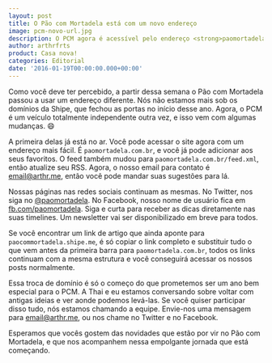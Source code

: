 ```yaml
---
layout: post
title: O Pão com Mortadela está com um novo endereço
image: pcm-novo-url.jpg
description: O PCM agora é acessível pelo endereço <strong>paomortadela.com.br</strong>
author: arthrfrts
product: Casa nova!
categories: Editorial
date: '2016-01-19T00:00:00.000+00:00'
---
```


Como você deve ter percebido, a partir dessa semana o Pão com Mortadela passou a usar um endereço diferente. Nós não estamos mais sob os domínios da Shipe, que fechou as portas no início desse ano. Agora, o PCM é um veículo totalmente independente outra vez, e isso vem com algumas mudanças. :smile:

A primeira delas já está no ar. Você pode acessar o site agora com um endereço mais fácil. É `paomortadela.com.br`, e você já pode adicionar aos seus favoritos. O feed também mudou para `paomortadela.com.br/feed.xml`, então atualize seu RSS. Agora, o nosso email para contato é [email@arthr.me](mailto:email@arthr.me), então você pode mandar suas sugestões para lá.

Nossas páginas nas redes sociais continuam as mesmas. No Twitter, nos siga no [@paomortadela](https://twitter.com/paomortadela). No Facebook, nosso nome de usuário fica em [fb.com/paomortadela](https://www.facebook.com/paomortadela). Siga e curta para receber as dicas diretamente nas suas timelines. Um newsletter vai ser disponibilizado em breve para todos.

Se você encontrar um link de artigo que ainda aponte para `paocommortadela.shipe.me`, é só copiar o link completo e substituir tudo o que vem antes da primeira barra para `paomortadela.com.br`, todos os links continuam com a mesma estrutura e você conseguirá acessar os nossos posts normalmente.

Essa troca de domínio é só o começo do que prometemos ser um ano bem especial para o PCM. A Thai e eu estamos conversando sobre voltar com antigas ideias e ver aonde podemos levá-las. Se você quiser participar disso tudo, nós estamos chamando a equipe. Envie-nos uma mensagem para [email@arthr.me](mailto:email@arthr.me), ou nos chame no Twitter e no Facebook.

Esperamos que vocês gostem das novidades que estão por vir no Pão com Mortadela, e que nos acompanhem nessa empolgante jornada que está começando.
